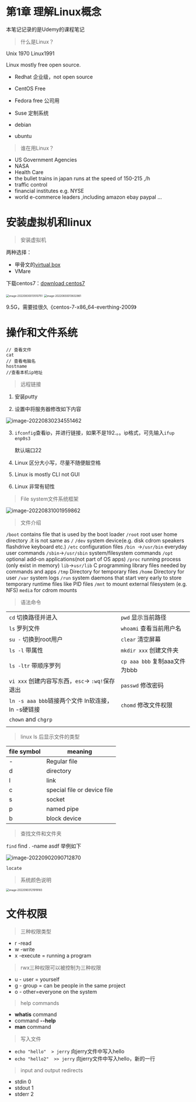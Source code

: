 # 第1章 理解Linux概念

本笔记记录的是Udemy的课程笔记

> 什么是Linux？

Unix 1970   Linux1991

Linux mostly free   open source.

* Redhat 	企业级，not open source

* CentOS Free

* Fedora free 公司用

* Suse  定制系统
* debian
* ubuntu 

> 谁在用Linux？

- US Government Agencies
- NASA
- Health Care
- the bullet trains in japan runs at the speed of 150-215 ,/h 
- traffic control
- financial institutes e.g. NYSE
- world e-commerce leaders ,including amazon ebay paypal ...

# 安装虚拟机和linux

> 安装虚拟机

两种选择：

- 甲骨文的[virtual box](https://www.virtualbox.org/wiki/Downloads)   
- VMare

下载centos7：[download centos7](https://www.centos.org/download/)



<img src="笔记素材图/image-20220830013510751.png" alt="image-20220830013510751" style="zoom:50%;" />

<img src="笔记素材图/image-20220830013632861.png" alt="image-20220830013632861" style="zoom:50%;" />

9.5G，需要挂很久《centos-7-x86_64-everthing-2009》

# 操作和文件系统

```shell
// 查看文件
cat
// 查看电脑名
hostname
//查看本机ip地址
```

> 远程链接

1. 安装putty

2. 设置中将服务器修改如下内容

![image-20220830234551462](笔记素材图/image-20220830234551462.png)

3. `ifconfig`查看ip，并进行链接，如果不是192.。。ip格式，可先输入`ifup enp0s3`

   默认端口22

4. Linux 区分大小写，尽量不随便敲空格

5. Linux is mostly CLI not GUI

6. Linux 非常有韧性

>  File system文件系统框架

![image-20220831001959862](笔记素材图/image-20220831001959862.png)

> 文件介绍

`/boot`   contains file that is used by the boot loader
`/root`   root user home directory .it is not same as `/`
`/dev`     system device(e.g. disk cdrom speakers flashdrive keyboard etc.)
`/etc`     configuration files
`/bin `->`/usr/bin` everyday user commands
`/sbin`->`/usr/sbin`  system/filesystem commands
`/opt`     optional add-on applications(not part of OS apps)
`/proc`   running process (only exist in memory)
`lib`->`usr/lib`  C programming library files needed by commands and apps
`/tmp`     Directory for temporary files
`/home`   Directory for user
`/var`     system logs
`/run`     system daemons that start very early to store temporary runtime files like PID files
`/mnt`     to mount external filesystem (e.g. NFS)
`media`   for cdrom mounts



> 语法命令

|                          |                       |
| ------------------------ | --------------------- |
| `cd`        切换路径并进入 | `pwd`           显示当前路径 |
|`ls`        罗列文件 | `whoami`    查看当前用户名 |
|`su -`    切换到root用户|`clear`      清空屏幕|
| `ls -l` 带属性| `mkdir xxx`   创建文件夹   |
|`ls -ltr`   带顺序罗列|`cp aaa bbb`  复制aaa文件为bbb|
|`vi xxx`   创建内容写东西，`esc`-> `:wq!`保存退出|`passwd`  修改密码|
| `ln -s aaa bbb`链接两个文件    ln软连接，ln -s硬链接 | `chomd` 修改文件权限 |
| `chown` and `chgrp` |                                |
|                             |      |



> linux ls 后显示文件的类型

| file symbol | meaning |
| ----------- | ------- |
| - | Regular file |
| d | directory |
| l | link |
| c | special file or device file |
| s | socket |
| p | named pipe |
| b | block device |

> 查找文件和文件夹

`find`   find . -name asdf    举例如下

![image-20220902090712870](笔记素材图/image-20220902090712870.png)

`locate`



> 系统颜色说明

<img src="笔记素材图/image-20220903121919183.png" alt="image-20220903121919183" style="zoom: 50%;" />

# 文件权限

> 三种权限类型

- r -read
- w -write
- x -execute = running a program

> rwx三种权限可以被控制为三种权限

- u   - user = yourself
- g  - group = can be people in the same project
- o - other=everyone on the system

> help commands

- **whatis** command
- command **--help**
- **man** command

> 写入文件

- `echo "hello"  > jerry`  向jerry文件中写入hello
- `echo "hello2"  >> jerry`  向jerry文件中写入hello，新的一行

> input and output redirects

- stdin       0
- stdout    1
- stderr     2
